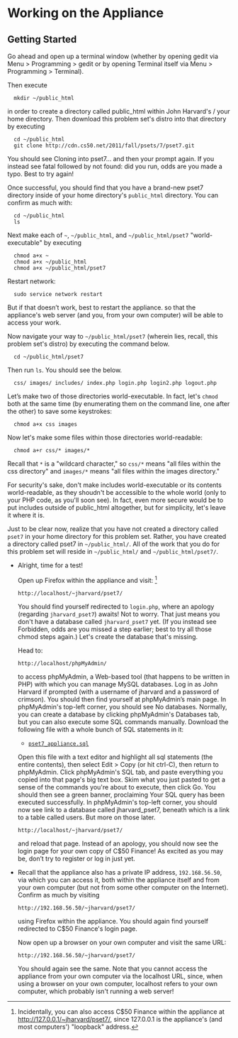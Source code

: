 # Working on the Appliance

## Getting Started

  Go ahead and open up a terminal window (whether by opening gedit via
  Menu > Programming > gedit or by opening Terminal itself via Menu >
  Programming > Terminal). 
  
  Then execute

      mkdir ~/public_html

  in order to create a directory called public_html within John Harvard's /
  your home directory. Then download this problem set's distro into that
  directory by executing

      cd ~/public_html
      git clone http://cdn.cs50.net/2011/fall/psets/7/pset7.git

  You should see Cloning into pset7... and then your prompt again. If you
  instead see fatal followed by not found: did you run, odds are you made a
  typo. Best to try again!

  Once successful, you should find that you have a brand-new pset7 directory
  inside of your home directory's `public_html` directory. You can confirm as
  much with:

      cd ~/public_html 
      ls

  Next make each of `~`, `~/public_html`, and `~/public_html/pset7`
  "world-executable" by executing

      chmod a+x ~
      chmod a+x ~/public_html
      chmod a+x ~/public_html/pset7

  Restart network:

      sudo service network restart

  But if that doesn’t work, best to restart the appliance.  so that
  the appliance's web server (and you, from your own computer) will be able to
  access your work.

  Now navigate your way to `~/public_html/pset7` (wherein lies, recall, this
  problem set's distro) by executing the command below.

      cd ~/public_html/pset7

  Then run `ls`. You should see the below.

      css/ images/ includes/ index.php login.php login2.php logout.php

  Let’s make two of those directories world-executable. In fact, let's `chmod`
  both at the same time (by enumerating them on the command line, one after the
  other) to save some keystrokes:

      chmod a+x css images

  Now let's make some files within those directories world-readable:

      chmod a+r css/* images/*

  Recall that `*` is a "wildcard character," so `css/*` means "all files within 
  the css directory" and `images/*` means "all files within the images 
  directory."

  For security's sake, don't make includes world-executable or its contents
  world-readable, as they shoudn't be accessible to the whole world (only to
  your PHP code, as you'll soon see). In fact, even more secure would be to put
  includes outside of public_html altogether, but for simplicity, let's leave
  it where it is.

  Just to be clear now, realize that you have not created a directory called
  `pset7` in your home directory for this problem set. Rather, you have created a
  directory called pset7 in `~/public_html/`. All of the work that you do for this
  problem set will reside in `~/public_html/` and `~/public_html/pset7/`.

* Alright, time for a test! 

  Open up Firefox within the appliance and visit: [^2]

      http://localhost/~jharvard/pset7/

  You should find yourself redirected to `login.php`, where an apology
  (regarding `jharvard_pset7`) awaits! Not to worry. That just means you don't
  have a database called `jharvard_pset7` yet. (If you instead see Forbidden,
  odds are you missed a step earlier; best to try all those chmod steps again.)
  Let's create the database that's missing.

  [^2]: Incidentally, you can also access C$50 Finance within the appliance at http://127.0.0.1/~jharvard/pset7/, since 127.0.0.1 is the appliance's (and most computers') "loopback" address.

  Head to:

      http://localhost/phpMyAdmin/

  to access phpMyAdmin, a Web-based tool (that happens to be written in PHP)
  with which you can manage MySQL databases.  Log in as John Harvard if
  prompted (with a username of jharvard and a password of crimson). You should
  then find yourself at phpMyAdmin’s main page. In phpMyAdmin's top-left
  corner, you should see No databases. Normally, you can create a database by
  clicking phpMyAdmin's Databases tab, but you can also execute some SQL
  commands manually. Download the following file with a whole bunch of SQL
  statements in it:

  - [`pset7_appliance.sql`](pset7_appliance.sql)

  Open this file with a text editor and highlight all sql statements (the
  entire contents), then select Edit > Copy (or hit ctrl-C), then return to
  phpMyAdmin. Click phpMyAdmin's SQL tab, and paste everything you copied into
  that page's big text box. Skim what you just pasted to get a sense of the
  commands you're about to execute, then click Go. You should then see a green
  banner, proclaiming Your SQL query has been executed successfully. In
  phpMyAdmin's top-left corner, you should now see link to a database called
  jharvard_pset7, beneath which is a link to a table called users. But more on
  those later.

      http://localhost/~jharvard/pset7/

  and reload that page. Instead of an apology, you should now see the login page
  for your own copy of C$50 Finance! As excited as you may be, don’t try to
  register or log in just yet.

* Recall that the appliance also has a private
  IP address, `192.168.56.50`, via which you can access it, both within the
  appliance itself and from your own computer (but not from some other computer
  on the Internet). Confirm as much by visiting

      http://192.168.56.50/~jharvard/pset7/

  using Firefox within the appliance. You should again find yourself redirected
  to C$50 Finance's login page.

  Now open up a browser on your own computer and visit the same URL:

      http://192.168.56.50/~jharvard/pset7/

  You should again see the same. Note that you cannot access the appliance from
  your own computer via the localhost URL, since, when using a browser on your
  own computer, localhost refers to your own computer, which probably isn't
  running a web server!

